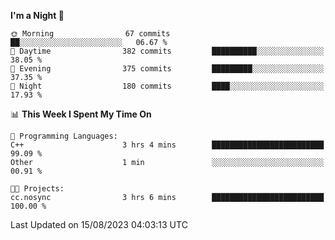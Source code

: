 <!--START_SECTION:waka-->
**I'm a Night 🦉** 

```text
🌞 Morning                67 commits          ██░░░░░░░░░░░░░░░░░░░░░░░   06.67 % 
🌆 Daytime                382 commits         ██████████░░░░░░░░░░░░░░░   38.05 % 
🌃 Evening                375 commits         █████████░░░░░░░░░░░░░░░░   37.35 % 
🌙 Night                  180 commits         ████░░░░░░░░░░░░░░░░░░░░░   17.93 % 
```


📊 **This Week I Spent My Time On** 

```text
💬 Programming Languages: 
C++                      3 hrs 4 mins        █████████████████████████   99.09 % 
Other                    1 min               ░░░░░░░░░░░░░░░░░░░░░░░░░   00.91 % 

🐱‍💻 Projects: 
cc.nosync                3 hrs 6 mins        █████████████████████████   100.00 % 
```


 Last Updated on 15/08/2023 04:03:13 UTC
<!--END_SECTION:waka-->
